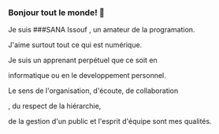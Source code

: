 ### Bonjour tout le monde! 👋

Je suis 
###SANA Issouf
, un amateur de la programation. 

J'aime surtout tout ce qui est numérique. 

Je suis un apprenant perpétuel que ce soit en 

informatique ou en le developpement personnel.

Le sens de l'organisation, d'écoute, de collaboration

, du respect de la hiérarchie,

de la gestion d'un public et l'esprit d'équipe sont mes qualités.




<!--
**sanisson/sanisson** is a ✨ _special_ ✨ repository because its `README.md` (this file) appears on your GitHub profile.

Here are some ideas to get you started:

- 🔭 I’m currently working on ...
- 🌱 I’m currently learning ...
- 👯 I’m looking to collaborate on ...
- 🤔 I’m looking for help with ...
- 💬 Ask me about ...
- 📫 How to reach me: ...
- 😄 Pronouns: ...
- ⚡ Fun fact: ...
-->
